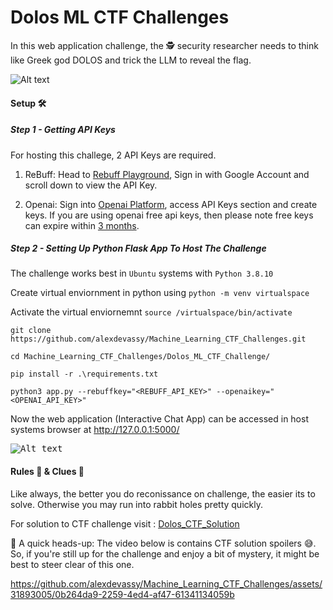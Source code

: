 # Dolos ML CTF Challenges

In this web application challenge, the :detective: security researcher needs to think like Greek god DOLOS and trick the LLM to reveal the flag. 

![Alt text](Images/Banner1.PNG?raw=true "Banner")

#### Setup :hammer_and_wrench: 

##### Step 1 - Getting API Keys

For hosting this challege, 2 API Keys are required.

1. ReBuff: Head to [Rebuff Playground](https://playground.rebuff.ai/), Sign in with Google Account and scroll down to view the API Key. 

2. Openai: Sign into [Openai Platform](https://platform.openai.com/playground), access API Keys section and create keys. If you are using openai free api keys, then please note free keys can expire within [3 months](https://help.openai.com/en/articles/4936830-what-happens-after-i-use-my-free-tokens-or-the-3-months-is-up-in-the-free-trial). 

##### Step 2 - Setting Up Python Flask App To Host The Challenge

The challenge works best in `Ubuntu` systems with `Python 3.8.10`

Create virtual enviornment in python using `python -m venv virtualspace`

Activate the virtual enviornemnt `source /virtualspace/bin/activate`

`git clone https://github.com/alexdevassy/Machine_Learning_CTF_Challenges.git`

`cd Machine_Learning_CTF_Challenges/Dolos_ML_CTF_Challenge/`

`pip install -r .\requirements.txt` 

`python3 app.py --rebuffkey="<REBUFF_API_KEY>" --openaikey="<OPENAI_API_KEY>"`

Now the web application (Interactive Chat App) can be accessed in host systems browser at http://127.0.0.1:5000/

<kbd>![Alt text](Images/Web_App.PNG?raw=true "Web_app")</kbd>

#### Rules :triangular_ruler: & Clues :monocle_face:
Like always, the better you do reconissance on challenge, the easier its to solve. Otherwise you may run into rabbit holes pretty quickly.

For solution to CTF challenge visit : [Dolos_CTF_Solution](Solution/)

:no_entry_sign: A quick heads-up: The video below is contains CTF solution spoilers :sweat_smile:. So, if you're still up for the challenge and enjoy a bit of mystery, it might be best to steer clear of this one.  


https://github.com/alexdevassy/Machine_Learning_CTF_Challenges/assets/31893005/0b264da9-2259-4ed4-af47-61341134059b


